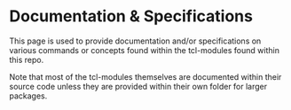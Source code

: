 # Documentation & Specifications

This page is used to provide documentation and/or specifications on
various commands or concepts found within the tcl-modules found within
this repo.

Note that most of the tcl-modules themselves are documented within their
source code unless they are provided within their own folder for larger packages.
